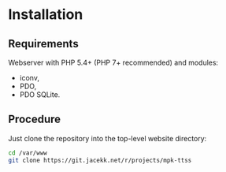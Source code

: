 # Installation

## Requirements

Webserver with PHP 5.4+ (PHP 7+ recommended) and modules:
- iconv,
- PDO,
- PDO SQLite.

## Procedure

Just clone the repository into the top-level website directory:

```sh
cd /var/www
git clone https://git.jacekk.net/r/projects/mpk-ttss
```
